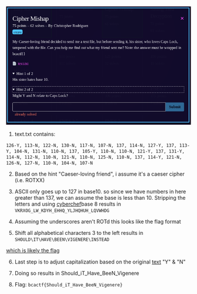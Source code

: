 ![question](question.png)
1) text.txt contains:
```text
126-Y, 113-N, 122-N, 130-N, 117-N, 107-N, 137, 114-N, 127-Y, 137, 113-Y, 104-N, 131-N, 110-N, 137, 105-Y, 110-N, 110-N, 121-Y, 137, 131-Y, 114-N, 112-N, 110-N, 121-N, 110-N, 125-N, 110-N, 137, 114-Y, 121-N, 126-N, 127-N, 110-N, 104-N, 107-N
```

2) Based on the hint "Caeser-loving friend", i assume it's a caeser cipher (i.e. ROTXX)

3) ASCII only goes up to 127 in base10. so since we have numbers in here greater than 137, we can assume the base is less than 10.  Stripping the letters and using [cyberchef](https://gchq.github.io/CyberChef/)base 8 results in
``` VKRXOG_LW_KDYH_EHHQ_YLJHQHUH_LQVWHDG ```

4) Assuming the underscores aren't ROTd this looks like the flag format

5) Shift all alphabetical characters 3 to the left results in
```SHOULD\IT\HAVE\BEEN\VIGENERE\INSTEAD ```

[which is likely the flag](https://gchq.github.io/CyberChef/#recipe=From_Octal('Space')ROT47(-3)&input=MTI2LCAxMTMsIDEyMiwgMTMwLCAxMTcsIDEwNywgMTM3LCAxMTQsIDEyNywgMTM3LCAxMTMsIDEwNCwgMTMxLCAxMTAsIDEzNywgMTA1LCAxMTAsIDExMCwgMTIxLCAxMzcsIDEzMSwgMTE0LCAxMTIsIDExMCwgMTIxLCAxMTAsIDEyNSwgMTEwLCAxMzcsIDExNCwgMTIxLCAxMjYsIDEyNywgMTEwLCAxMDQsIDEwNw)

6) Last step is to adjust capitalization based on the original [text](text.txt) "Y" & "N"

7) Doing so results in Should_iT_Have_BeeN_Vigenere

8) Flag: ```bcactf{Should_iT_Have_BeeN_Vigenere}```
